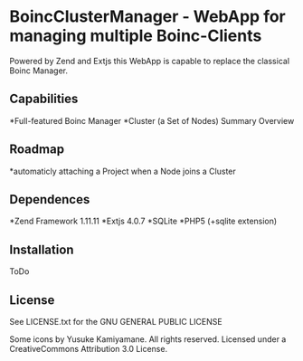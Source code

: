 # BoincClusterManager - WebApp for managing multiple Boinc-Clients

Powered by Zend and Extjs this WebApp is capable to replace
the classical Boinc Manager.


## Capabilities
*Full-featured Boinc Manager
*Cluster (a Set of Nodes) Summary Overview


## Roadmap
*automaticly attaching a Project when a Node joins a Cluster


## Dependences
*Zend Framework 1.11.11
*Extjs 4.0.7
*SQLite
*PHP5 (+sqlite extension)


## Installation

ToDo


## License

See LICENSE.txt for the GNU GENERAL PUBLIC LICENSE

Some icons by Yusuke Kamiyamane. All rights reserved. Licensed under a
CreativeCommons Attribution 3.0 License.
